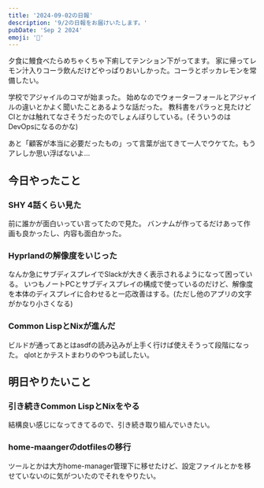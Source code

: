 ```yaml
---
title: '2024-09-02の日報'
description: '9/2の日報をお届けいたします。'
pubDate: 'Sep 2 2024'
emoji: '🦊'
---
```


夕食に鰻食べたらめちゃくちゃ下痢してテンション下がってます。
家に帰ってレモン汁入りコーラ飲んだけどやっぱりおいしかった。コーラとポッカレモンを常備したい。

学校でアジャイルのコマが始まった。
始めなのでウォーターフォールとアジャイルの違いとかよく聞いたことあるような話だった。
教科書をパラっと見たけどCIとかは触れてなさそうだったのでしょんぼりしている。(そういうのはDevOpsになるのかな)

あと「顧客が本当に必要だったもの」って言葉が出てきて一人でウケてた。もうアレしか思い浮ばないよ...

## 今日やったこと

### SHY 4話くらい見た
前に誰かが面白いってい言ってたので見た。
バンナムが作ってるだけあって作画も良かったし、内容も面白かった。

### Hyprlandの解像度をいじった

なんか急にサブディスプレイでSlackが大きく表示されるようになって困っている。
いつもノートPCとサブディスプレイの構成で使っているのだけど、解像度を本体のディスプレイに合わせると一応改善はする。(ただし他のアプリの文字がかなり小さくなる)

### Common LispとNixが進んだ

ビルドが通ってあとはasdfの読み込みが上手く行けば使えそうって段階になった。
qlotとかテストまわりのやつも試したい。

## 明日やりたいこと

### 引き続きCommon LispとNixをやる
結構良い感じになってきてるので、引き続き取り組んでいきたい。

### home-maangerのdotfilesの移行
ツールとかは大方home-manager管理下に移せたけど、設定ファイルとかを移せていないのに気がついたのでそれをやりたい。

